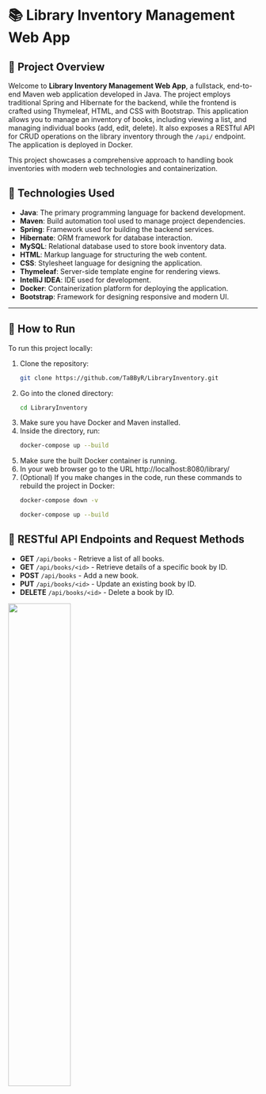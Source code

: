 # 📚 Library Inventory Management Web App

## 📝 Project Overview

Welcome to **Library Inventory Management Web App**, a fullstack, end-to-end Maven web application developed in Java. The project employs traditional Spring and Hibernate for the backend, while the frontend is crafted using Thymeleaf, HTML, and CSS with Bootstrap. This application allows you to manage an inventory of books, including viewing a list, and managing individual books (add, edit, delete). It also exposes a RESTful API for CRUD operations on the library inventory through the `/api/` endpoint. The application is deployed in Docker.

This project showcases a comprehensive approach to handling book inventories with modern web technologies and containerization.

## 🚀 Technologies Used

- **Java**: The primary programming language for backend development.
- **Maven**: Build automation tool used to manage project dependencies.
- **Spring**: Framework used for building the backend services.
- **Hibernate**: ORM framework for database interaction.
- **MySQL**: Relational database used to store book inventory data.
- **HTML**: Markup language for structuring the web content.
- **CSS**: Stylesheet language for designing the application.
- **Thymeleaf**: Server-side template engine for rendering views.
- **IntelliJ IDEA**: IDE used for development.
- **Docker**: Containerization platform for deploying the application.
- **Bootstrap**: Framework for designing responsive and modern UI.
---
## 🚀 How to Run

To run this project locally:

1. Clone the repository:
   ```bash
   git clone https://github.com/TaBByR/LibraryInventory.git
   ```
2. Go into the cloned directory:
   ```bash
   cd LibraryInventory
   ```
3. Make sure you have Docker and Maven installed.
4. Inside the directory, run:
   ```bash
   docker-compose up --build
   ```
5. Make sure the built Docker container is running.
6. In your web browser go to the URL http://localhost:8080/library/
7. (Optional) If you make changes in the code, run these commands to rebuild the project in Docker:
   ```bash
   docker-compose down -v
   ```
   ```bash
   docker-compose up --build
   ```
   
## 📡 RESTful API Endpoints and Request Methods
- **GET** `/api/books` - Retrieve a list of all books.
- **GET** `/api/books/<id>` - Retrieve details of a specific book by ID.
- **POST** `/api/books` - Add a new book.
- **PUT** `/api/books/<id>` - Update an existing book by ID.
- **DELETE** `/api/books/<id>` - Delete a book by ID.

<img src="https://media.tenor.com/MtJdP2cF4dEAAAAC/book.gif" style="width: 50%;" />
